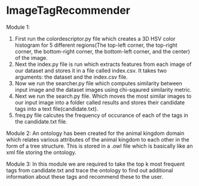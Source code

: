 # ImageTagRecommender
Module 1:
1) First run the colordescriptor.py file which creates a 3D HSV color histogram for 5 different regions(The top-left corner, the top-right corner, the bottom-right corner, the bottom-left corner, and the center) of the image.
2) Next the index.py file is run which extracts features from each image of our dataset and stores it in a file called index.csv. It takes two arguments: the dataset and the index.csv file.
3) Now we run the searcher.py file which computes similarity between input image and the dataset images using chi-sqaured similarity metric.
4) Next we run the search.py file. Which moves the most similar images to our input image into a folder called results and stores their candidate tags into a text file(candidate.txt).
5) freq.py file calcutes the frequency of occurance of each of the tags in the candidate.txt file.

Module 2: 
An ontology has been created for the animal kingdom domain which relates various attributes of the animal kingdom to each other in the form of a tree structure. This is stored in a .owl file which is basically like an xml file storing the ontology.

Module 3:
In this module we are required to take the top k most frequent tags from candidate.txt and trace the ontology to find out additional information about these tags and recommend these to the user.

